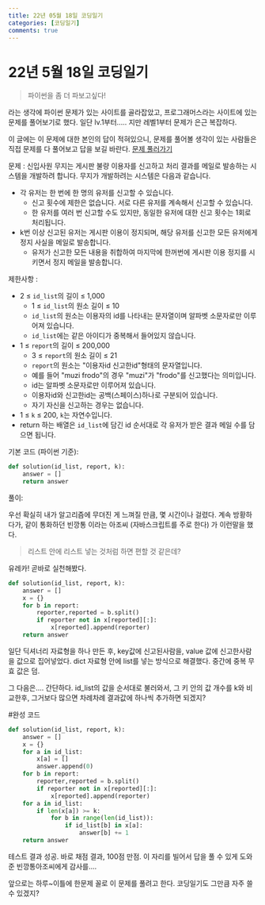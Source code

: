 ```yaml
---
title: 22년 05월 18일 코딩일기
categories: [코딩일기]
comments: true
---
```


# 22년 5월 18일 코딩일기


> 파이썬을 좀 더 파보고싶다!

라는 생각에 파이썬 문제가 있는 사이트를 골라잡았고,
프로그래머스라는 사이트에 있는 문제를 풀어보기로 했다.
일단 lv.1부터..... 지만 레벨1부터 문제가 은근 복잡하다.

이 글에는 이 문제에 대한 본인의 답이 적혀있으니, 문제를 풀어볼 생각이 있는 사람들은 직접 문제를 다 풀어보고 답을 보길 바란다.
[문제 풀러가기](https://programmers.co.kr/learn/courses/30/lessons/92334)

문제 : 
신입사원 무지는 게시판 불량 이용자를 신고하고 처리 결과를 메일로 발송하는 시스템을 개발하려 합니다. 무지가 개발하려는 시스템은 다음과 같습니다.

-   각 유저는 한 번에 한 명의 유저를 신고할 수 있습니다.
    -   신고 횟수에 제한은 없습니다. 서로 다른 유저를 계속해서 신고할 수 있습니다.
    -   한 유저를 여러 번 신고할 수도 있지만, 동일한 유저에 대한 신고 횟수는 1회로 처리됩니다.
-   k번 이상 신고된 유저는 게시판 이용이 정지되며, 해당 유저를 신고한 모든 유저에게 정지 사실을 메일로 발송합니다.
    -   유저가 신고한 모든 내용을 취합하여 마지막에 한꺼번에 게시판 이용 정지를 시키면서 정지 메일을 발송합니다.

제한사항 :
-   2 ≤  `id_list`의 길이 ≤ 1,000
    -   1 ≤  `id_list`의 원소 길이 ≤ 10
    -   `id_list`의 원소는 이용자의 id를 나타내는 문자열이며 알파벳 소문자로만 이루어져 있습니다.
    -   `id_list`에는 같은 아이디가 중복해서 들어있지 않습니다.
-   1 ≤  `report`의 길이 ≤ 200,000
    -   3 ≤  `report`의 원소 길이 ≤ 21
    -   `report`의 원소는 "이용자id 신고한id"형태의 문자열입니다.
    -   예를 들어 "muzi frodo"의 경우 "muzi"가 "frodo"를 신고했다는 의미입니다.
    -   id는 알파벳 소문자로만 이루어져 있습니다.
    -   이용자id와 신고한id는 공백(스페이스)하나로 구분되어 있습니다.
    -   자기 자신을 신고하는 경우는 없습니다.
-   1 ≤  `k`  ≤ 200,  `k`는 자연수입니다.
-   return 하는 배열은  `id_list`에 담긴 id 순서대로 각 유저가 받은 결과 메일 수를 담으면 됩니다.

기본 코드 (파이썬 기준):
```python
def solution(id_list, report, k):
    answer = []
    return answer
```

풀이:

우선 확실히 내가 알고리즘에 무뎌진 게 느껴질 만큼, 몇 시간이나 걸렸다.
계속 방황하다가, 같이 통화하던 빈깡통 이라는 아조씨
(자바스크립트를 주로 한다)
가 이런말을 했다.

> 리스트 안에 리스트 넣는 것처럼 하면 편할 것 같은데?

유레카! 곧바로 실천해봤다.

```python
def solution(id_list, report, k):
    answer = []
    x = {}
    for b in report:
        reporter,reported = b.split()
        if reporter not in x[reported][:]:
            x[reported].append(reporter)
	return answer
```
일단 딕셔너리 자료형을 하나 만든 후, key값에 신고된사람을, value 값에 신고한사람을 값으로 집어넣었다. dict 자료형 안에 list를 넣는 방식으로 해결했다.
중간에 중복 무효 값은 덤.

그 다음은.... 간단하다.
id_list의 값을 순서대로 불러와서, 그 키 안의 값 개수를 k와 비교한후,
그거보다 많으면 차례차례 결과값에 하나씩 추가하면 되겠지?

#완성 코드
```python
def solution(id_list, report, k):
    answer = []
    x = {}
    for a in id_list:
        x[a] = []
        answer.append(0)
    for b in report:
        reporter,reported = b.split()
        if reporter not in x[reported][:]:
            x[reported].append(reporter)
    for a in id_list:
        if len(x[a]) >= k:
            for b in range(len(id_list)):
                if id_list[b] in x[a]:
                    answer[b] += 1
    return answer
```
테스트 결과 성공. 바로 채점 결과, 100점 만점.
이 자리를 빌어서 답을 풀 수 있게 도와준 빈깡통아조씨에게 감사를....

앞으로는 하루~이틀에 한문제 꼴로 이 문제를 풀려고 한다.
코딩일기도 그만큼 자주 쓸 수 있겠지?

